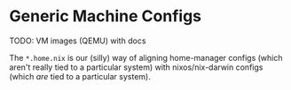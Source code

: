 # Generic Machine Configs

TODO: VM images (QEMU) with docs

The `*.home.nix` is our (silly) way of aligning home-manager configs (which aren't really tied to a particular system) with nixos/nix-darwin configs (which _are_ tied to a particular system).